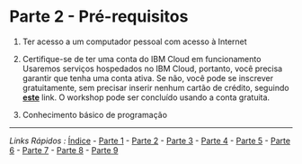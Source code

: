 # Parte 2 - Pré-requisitos

1. Ter acesso a um computador pessoal com acesso à Internet

2. Certifique-se de ter uma conta do IBM Cloud em funcionamento
Usaremos serviços hospedados no IBM Cloud, portanto, você precisa garantir que tenha uma conta ativa. Se não, você pode se inscrever gratuitamente, sem precisar inserir nenhum cartão de crédito, seguindo [**este**](http://cloud.ibm.com/)  link. O workshop pode ser concluído usando a conta gratuita.

3. Conhecimento básico de programação

***
*Links Rápidos :*
[Índice](https://github.com/cesariojr/iotmeetup/) - [Parte 1](/content/intro.md) - [Parte 2](/content/prereq.md) - [Parte 3](/content/access.md) - [Parte 4](/content/boilerplate.md) - [Parte 5](/content/platform.md) - [Parte 6](/content/device.md) - [Parte 7](/content/view.md) - [Parte 8](/content/nodered.md) - [Parte 9](/content/next.md)
